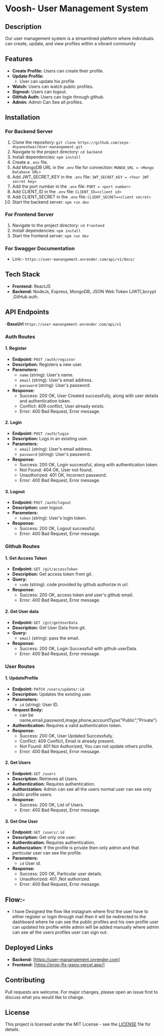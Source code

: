 # Voosh- User Management System

## Description
Our user management system is a streamlined platform where individuals can create, update, and view profiles within a vibrant community 

## Features
- **Create Profile:** Users can create their profile.
- **Update Profile:**
  - User can update his profile
- **Watch:** Users can watch public profiles.
- **Signout:** Users can logout.
- **GitHub Auth:** Users can login through github.
- **Admin:** Admin Can See all profiles.

## Installation

### For Backend Server
1. Clone the repository: `git clone https://github.com/zeye-dnyaneshwar/User-manangement.git`
2. Navigate to the project directory: `cd backend`
3. Install dependencies: `npm install`
4. Create a `.env` file.
5. Add MongoDB URL in the `.env` file for connection: `MONGO_URL = <Mongo Database URL>`
6. Add JWT_SECRET_KEY in the `.env` file: `JWT_SECRET_KEY = <Your JWT secret key>`
7. Add the port number in the `.env` file: `PORT = <port number>`
8. Add CLIENT_ID in the `.env` file: `CLIENT_ID=<client id>`
9. Add CLIENT_SECRET in the `.env` file: `CLIENT_SECRET=<client secret>`
10. Start the backend server: `npm run dev`

### For Frontend Server
1. Navigate to the project directory: `cd Frontend`
2. Install dependencies: `npm install`
3. Start the frontend server: `npm run dev`

### For Swagger Documentation
- Link:- `https://user-manangement.onrender.com/api/v1/docs/`

## Tech Stack
- **Frontend:** ReactJS 
- **Backend:** NodeJs, Express, MongoDB, JSON Web Token (JWT),bcrypt ,GitHub auth.


## API Endpoints

-**BaseUrl** `https://user-manangement.onrender.com/api/v1`

### Auth Routes

#### 1. Register

- **Endpoint:** `POST /auth/register`
- **Description:** Registers a new user.
- **Parameters:**
  - `name` (string): User's name.
  - `email` (string): User's email address.
  - `password` (string): User's password.
- **Response:**
  - Success: 200 OK, User Created successfully, along with user details and authentication token.
  - Conflict: 409 conflict, User already exists.
  - Error: 400 Bad Request, Error message.

#### 2. Login
- **Endpoint:** `POST /auth/login`
- **Description:** Logs in an existing user.
- **Parameters:**
  - `email` (string): User's email address.
  - `password` (string): User's password.
- **Response:**
  - Success: 200 OK, Login successful, along with authentication token.
  - Not Found: 404 OK, User not found.
  - Unauthorized: 401 OK, Incorrect password.
  - Error: 400 Bad Request, Error message.

#### 3. Logout
- **Endpoint:** `POST /auth/logout`
- **Description:** user logout.
- **Parameters:**
  - `token` (string): User's login token.
- **Response:**
  - Success: 200 OK, Logout successful.
  - Error: 400 Bad Request, Error message.

### Github Routes

#### 1. Get Access Token
- **Endpoint:** `GET /git/accessToken`
- **Description:** Get access token from git.
- **Query:**
  - `code` (string): code provided by github authorize in url.
- **Response:**
  - Success: 200 OK, access token and user's github email.
  - Error: 400 Bad Request, Error message.

#### 2. Get User data 
- **Endpoint:** `GET /git/getUserData`
- **Description:** Get User Data from git.
- **Query:**
  - `email` (string): pass the email.
- **Response:**
  - Success: 200 OK, Login Successfull with  github userData.
  - Error: 400 Bad Request, Error message.

### User Routes

#### 1. UpdateProfile
- **Endpoint:** `PATCH /users/update/:id`
- **Description:** Updates the existing user.
- **Parameters:**
  - `id` (string): User ID.
- **Request Body:**
  - can be name,email,password,image,phone,accountType("Public","Private")
- **Authentication:** Requires a valid authentication token.
- **Response:**
  - Success: 200 OK, User Updated Successfully.
  - Conflict: 409 Conflict, Email is already present.
  - Not Found: 401 Not Authorized, You can not update others profile.
  - Error: 400 Bad Request, Error message.

#### 2. Get Users
- **Endpoint:** `GET /users`
- **Description:** Retrieves all Users.
- **Authentication:** Requires authentication.
- **Authorization:** Admin can see all the users normal user can see only public profile users.
- **Response:**
  - Success: 200 OK, List of Users.
  - Error: 400 Bad Request, Error message.

#### 3. Get One User
- **Endpoint:** `GET /users/:id`
- **Description:** Get only one user.
- **Authentication:** Requires authentication.
- **Authorization:** If the profile is private then only admin and that perticular user can see the profile.
- **Parameters:**
  - `id` User id.
- **Response:**
  - Success: 200 OK, Particular user details.
  - Unauthorized: 401 ,Not authorized.
  - Error: 400 Bad Request, Error message.

## Flow:- 
  - I have Designed the flow like instagram where first the user have to either register  or login through mail then it will be redirected to the dashboard where he can see the  public profiles and his own profile user can updated his profile while admin will be added manually where admin can see all the users profiles user can sign out.

## Deployed Links

- **Backend:** [https://user-manangement.onrender.com]
- **Frontend:** [https://prop-ftx-gwoy.vercel.app/]

## Contributing
Pull requests are welcome. For major changes, please open an issue first to discuss what you would like to change.

## License
This project is licensed under the MIT License - see the [LICENSE](LICENSE) file for details.